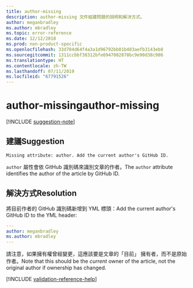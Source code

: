 ```yaml
---
title: author-missing
description: author-missing 文件組建問題的說明和解決方式。
author: meganbradley
ms.author: mbradley
ms.topic: error-reference
ms.date: 12/12/2018
ms.prod: non-product-specific
ms.openlocfilehash: 33d704d64f4a3a1d96792bb01b403aefb3143eb8
ms.sourcegitcommit: 1311ccbbf38312bfe6947082870bc9e90d38c986
ms.translationtype: HT
ms.contentlocale: zh-TW
ms.lasthandoff: 07/11/2019
ms.locfileid: "67791526"
---
```

# <a name="author-missing"></a><span data-ttu-id="bc0bb-103">author-missing</span><span class="sxs-lookup"><span data-stu-id="bc0bb-103">author-missing</span></span>

[!INCLUDE [suggestion-note](includes/suggestion-note.md)]

## <a name="suggestion"></a><span data-ttu-id="bc0bb-104">建議</span><span class="sxs-lookup"><span data-stu-id="bc0bb-104">Suggestion</span></span>

`Missing attribute: author. Add the current author's GitHub ID.`

<span data-ttu-id="bc0bb-105">`author` 屬性會依 GitHub 識別碼來識別文章的作者。</span><span class="sxs-lookup"><span data-stu-id="bc0bb-105">The `author` attribute identifies the author of the article by GitHub ID.</span></span> 

## <a name="resolution"></a><span data-ttu-id="bc0bb-106">解決方式</span><span class="sxs-lookup"><span data-stu-id="bc0bb-106">Resolution</span></span>

<span data-ttu-id="bc0bb-107">將目前作者的 GitHub 識別碼新增到 YML 標頭：</span><span class="sxs-lookup"><span data-stu-id="bc0bb-107">Add the current author's GitHub ID to the YML header:</span></span>

```yml
---
author: meganbradley
ms.author: mbradley
---
```

<span data-ttu-id="bc0bb-108">請注意，如果擁有權曾經變更，這應該要是文章的「目前」  擁有者，而不是原始作者。</span><span class="sxs-lookup"><span data-stu-id="bc0bb-108">Note that this should be the *current* owner of the article, not the original author if ownership has changed.</span></span>

<!--make sure to add this file to your includes folder and verify the path-->
[!INCLUDE [validation-reference-help](includes/validation-reference-help.md)]
